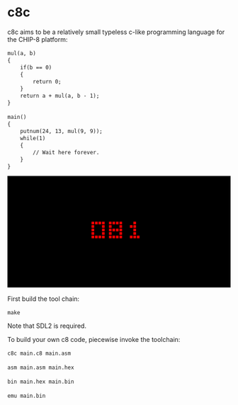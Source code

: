 # c8c

c8c aims to be a relatively small typeless c-like programming language for the CHIP-8 platform:

    mul(a, b)
    {
        if(b == 0)
        {
            return 0;
        }
        return a + mul(a, b - 1);
    }

    main()
    {
        putnum(24, 13, mul(9, 9));
        while(1)
        {
            // Wait here forever.
        }
    }

![Screenshot](scrots/2018-01-04-003042_512x256_scrot.png)

First build the tool chain:

    make

Note that SDL2 is required.

To build your own c8 code, piecewise invoke the toolchain:

    c8c main.c8 main.asm

    asm main.asm main.hex

    bin main.hex main.bin

    emu main.bin
